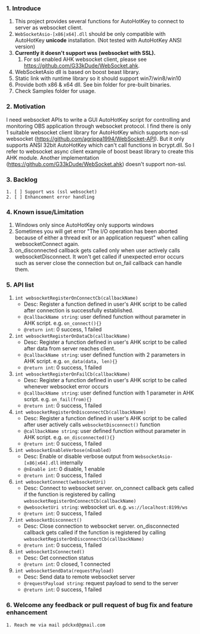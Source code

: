 ### 1. Introduce 

1. This project provides several functions for AutoHotKey to connect to server as websocket client.
2. `WebSocketAsio-[x86|x64].dll` should be only compatible with AutoHotKey __unicode__ installation. (Not tested with AutoHotKey ANSI version)
3. __Currently it doesn't support wss (websocket with SSL).__
    1. For ssl enabled AHK websocket client, please see https://github.com/G33kDude/WebSocket.ahk.
4. WebSocketAsio dll is based on boost beast library.
5. Static link with runtime library so it should support win7/win8/win10
6. Provide both x86 & x64 dll. See bin folder for pre-built binaries.
7. Check Samples folder for usage.

### 2. Motivation
I need websocket APIs to write a GUI AutoHotKey script for controlling and monitoring OBS application through websocket protocol. 
I find there is only 1 suitable websocket client library for AutoHotKey which supports non-ssl websocket (https://github.com/agrippa1994/WebSocket-API).
But it only supports ANSI 32bit AutoHotKey which can't call functions in bcrypt.dll. So I refer to websocket async client example of boost beast library to create this AHK module.
Another implementation (https://github.com/G33kDude/WebSocket.ahk) doesn't support non-ssl.

### 3. Backlog    
    1. [ ] Support wss (ssl websocket)
    2. [ ] Enhancement error handling
    
### 4. Known issue/Limitation
1. Windows only since AutoHotKey only supports windows
2. Sometimes you will get error "The I/O operation has been aborted because of either a thread exit or an application request" when calling websocketConnect again.
3. on_disconnected callback gets called only when user actively calls websocketDisconnect. It won't get called if unexpected error occurs such as server close the connection but on_fail callback can handle them.
    
### 5. API list
1. `int websocketRegisterOnConnectCb(callbackName)`
    * Desc: Register a function defined in user's AHK script to be called after connection is successfully established.
    * `@callbackName string`: user defined function without parameter in AHK script. e.g. `on_connect(){}`
    * `@return int`: 0 success, 1 failed 
2. `int websocketRegisterOnDataCb(callbackName)`
    * Desc: Register a function defined in user's AHK script to be called after data from server reaches client.
    * `@callbackName string`: user defined function with 2 parameters in AHK script. e.g. `on_data(data, len){}`
    * `@return int`: 0 success, 1 failed
3. `int websocketRegisterOnFailCb(callbackName)`
    * Desc: Register a function defined in user's AHK script to be called whenever websocket error occurs
    * `@callbackName string`: user defined function with 1 parameter in AHK script. e.g. `on_fail(from){}`
    * `@return int`: 0 success, 1 failed
4. `int websocketRegisterOnDisconnectCb(callbackName)`
    * Desc: Register a function defined in user's AHK script to be called after user actively calls `websocketDisconnect()` function
    * `@callbackName string`: user defined function without parameter in AHK script. e.g. `on_disconnected(){}`
    * `@return int`: 0 success, 1 failed
5. `int websocketEnableVerbose(nEnabled)`
    * Desc: Enable or disable verbose output from `WebsocketAsio-[x86|x64].dll` internally
    * `@nEnable int`: 0 disable, 1 enable 
    * `@return int`: 0 success, 1 failed 
6. `int websocketConnect(websocketUri)`
    * Desc: Connect to websocket server. on_connect callback gets called if the function is registered by calling `websocketRegisterOnConnectCb(callbackName)`
    * `@websocketUri string`: websocket uri. e.g. `ws://localhost:8199/ws`
    * `@return int`: 0 success, 1 failed 
7. `int websocketDisconnect()`
    * Desc: Close connection to websocket server. on_disconnected callback gets called if the function is registered by calling `websocketRegisterOnDisconnectCb(callbackName)`
    * `@return int`: 0 success, 1 failed 
8. `int websocketIsConnected()`
    * Desc: Get connection status
    * `@return int`: 0 closed, 1 connected 
9. `int websocketSendData(requestPayload)`
    * Desc: Send data to remote websocket server
    * `@requestPayload string`: request payload to send to the server
    * `@return int`: 0 success, 1 failed
    
### 6. Welcome any feedback or pull request of bug fix and feature enhancement
    1. Reach me via mail pdckxd@gmail.com